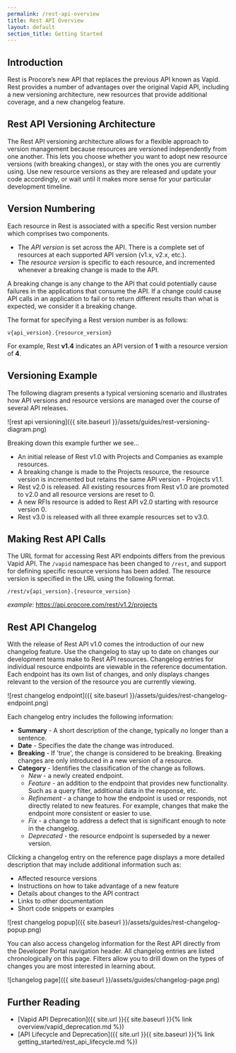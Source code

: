 ```yaml
---
permalink: /rest-api-overview
title: Rest API Overview
layout: default
section_title: Getting Started
---
```


## Introduction
Rest is Procore’s new API that replaces the previous API known as Vapid.
Rest provides a number of advantages over the original Vapid API, including a new versioning architecture, new resources that provide additional coverage, and a new changelog feature.

## Rest API Versioning Architecture

The Rest API versioning architecture allows for a flexible approach to version management because resources are versioned independently from one another.
This lets you choose whether you want to adopt new resource versions (with breaking changes), or stay with the ones you are currently using.
Use new resource versions as they are released and update your code accordingly, or wait until it makes more sense for your particular development timeline.

## Version Numbering

Each resource in Rest is associated with a specific Rest version number which comprises two components.

- The _API version_ is set across the API. There is a complete set of resources at each supported API version (v1.x, v2.x, etc.).
- The _resource version_ is specific to each resource, and incremented whenever a breaking change is made to the API.

A breaking change is any change to the API that could potentially cause failures in the applications that consume the API.
If a change could cause API calls in an application to fail or to return different results than what is expected, we consider it a breaking change.

The format for specifying a Rest version number is as follows:

    v{api_version}.{resource_version}

For example, Rest **v1.4** indicates an API version of **1** with a resource version of **4**.

## Versioning Example

The following diagram presents a typical versioning scenario and illustrates how API versions and resource versions are managed over the course of several API releases.

![rest api versioning]({{ site.baseurl }}/assets/guides/rest-versioning-diagram.png)

Breaking down this example further we see…

- An initial release of Rest v1.0 with Projects and Companies as example resources.
- A breaking change is made to the Projects resource, the resource version is incremented but retains the same API version - Projects v1.1.
- Rest v2.0 is released. All existing resources from Rest v1.0 are promoted to v2.0 and all resource versions are reset to 0.
- A new RFIs resource is added to Rest API v2.0 starting with resource version 0.
- Rest v3.0 is released with all three example resources set to v3.0.

## Making Rest API Calls

The URL format for accessing Rest API endpoints differs from the previous Vapid API.
The `/vapid` namespace has been changed to `/rest`, and support for defining specific resource versions has been added.
The resource version is specified in the URL using the following format.

    /rest/v{api_version}.{resource_version}

_example_: https://api.procore.com/rest/v1.2/projects

## Rest API Changelog

With the release of Rest API v1.0 comes the introduction of our new changelog feature.
Use the changelog to stay up to date on changes our development teams make to Rest API resources.
Changelog entries for individual resource endpoints are viewable in the reference documentation.
Each endpoint has its own list of changes, and only displays changes relevant to the version of the resource you are currently viewing.

![rest changelog endpoint]({{ site.baseurl }}/assets/guides/rest-changelog-endpoint.png)

Each changelog entry includes the following information:

- **Summary** - A short description of the change, typically no longer than a sentence.
- **Date** - Specifies the date the change was introduced.
- **Breaking** - If 'true', the change is considered to be breaking. Breaking changes are only introduced in a new version of a resource.
- **Category** - Identifies the classification of the change as follows.
  - _New_ - a newly created endpoint.
  - _Feature_ - an addition to the endpoint that provides new functionality. Such as a query filter, additional data in the response, etc.
  - _Refinement_ - a change to how the endpoint is used or responds, not directly related to new features. For example, changes that make the endpoint more consistent or easier to use.
  - _Fix_ - a change to address a defect that is significant enough to note in the changelog.
  - _Deprecated_ - the resource endpoint is superseded by a newer version.

Clicking a changelog entry on the reference page displays a more detailed description that may include additional information such as:

- Affected resource versions
- Instructions on how to take advantage of a new feature
- Details about changes to the API contract
- Links to other documentation
- Short code snippets or examples

![rest changelog popup]({{ site.baseurl }}/assets/guides/rest-changelog-popup.png)

You can also access changelog information for the Rest API directly from the Developer Portal navigation header.
All changelog entries are listed chronologically on this page.
Filters allow you to drill down on the types of changes you are most interested in learning about.

![changelog page]({{ site.baseurl }}/assets/guides/changelog-page.png)

## Further Reading

- [Vapid API Deprecation]({{ site.url }}{{ site.baseurl }}{% link overview/vapid_deprecation.md %})
- [API Lifecycle and Deprecation]({{ site.url }}{{ site.baseurl }}{% link getting_started/rest_api_lifecycle.md %})

